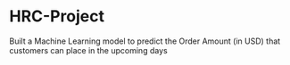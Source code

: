 # HRC-Project
Built a Machine Learning model to predict the Order Amount (in USD) that customers can place in the upcoming days
